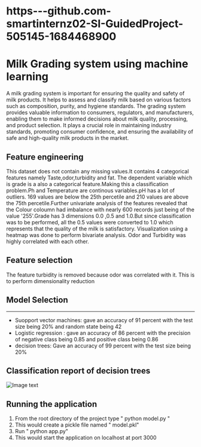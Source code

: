 # https---github.com-smartinternz02-SI-GuidedProject-505145-1684468900

# Milk Grading system using machine learning

A milk grading system is important for ensuring the quality and safety of milk products. It helps to assess and classify milk based on various factors such as composition, purity, and hygiene standards. 
The grading system provides valuable information to consumers, regulators, and manufacturers, enabling them to make informed decisions about milk quality, processing, and product selection. 
It plays a crucial role in maintaining industry standards, promoting consumer confidence, and ensuring the availability of safe and high-quality milk products in the market.

## Feature engineering
This dataset does not contain any missing values.It contains 4 categorical features namely Taste,odor,turbidity and fat. The dependent variable which is grade is a also a categorical feature.Making
this a classification problem.Ph and Temperature are continous variables.pH has a lot of outliers. 169 values are below the 25th percetile and 210 values are above the 75th percetile.Further univariate 
analysis of the features revealed that the Colour coloumn had imbalance with nearly 600 records just being of the value '255'.Grade has 3 dimensions 0.0 ,0.5 and 1.0.But since classification was to be 
performed, all the 0.5 values were converted to 1.0 which represents that the quality of the milk is satisfactory. Visualization using a heatmap was done to perform bivariate analysis. Odor and Turbidity 
was highly correlated with each other.

## Feature selection
The feature turbidity is removed because odor was correlated with it. This is to perform dimensionality reduction

## Model Selection
***
* Suopport vector machines: gave an accuracy of 91 percent with the test size being 20% and random state being 42
* Logistic regression : gave an accuracy of 86 percent with the precision of negative class being 0.85 and positive class being 0.86
* decision trees: Gave an accuracy of 99 percent with the test size being 20%

## Classification report of decision trees
![Image text](https://github.com/vign2020/https---github.com-smartinternz02-SI-GuidedProject-505145-1684468900/blob/master/Screenshot%20(1000).png)

## Running the application
1. From the root directory of the project type " python model.py "
2. This would create a pickle file named " model.pkl"
3. Run " python app.py"
4. This would start the application on localhost at port 3000
